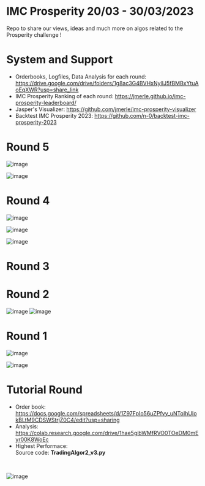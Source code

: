 # IMC Prosperity 20/03 - 30/03/2023

Repo to share our views, ideas and much more on algos related to the Prosperity challenge ! 
# System and Support
- Orderbooks, Logfiles, Data Analysis for each round: https://drive.google.com/drive/folders/1g8ac3G4BVHxNylIJ5fBMBxYtuAoEqXWR?usp=share_link
- IMC Prosperity Ranking of each round: https://jmerle.github.io/imc-prosperity-leaderboard/
- Jasper's Visualizer: https://github.com/jmerle/imc-prosperity-visualizer
- Backtest IMC Prosperity 2023: https://github.com/n-0/backtest-imc-prosperity-2023

# Round 5
![image](https://user-images.githubusercontent.com/90888090/229482463-7bb83084-bf53-4de3-81c6-6a5dda9cf7c0.png)

![image](https://user-images.githubusercontent.com/90888090/229483010-75ee24be-cfe0-43aa-aab5-a061aa916168.png)

# Round 4
![image](https://user-images.githubusercontent.com/90888090/228443443-84781e6d-29d7-4aee-aab3-1904256ffd35.png)

![image](https://user-images.githubusercontent.com/90888090/228443508-3b478be4-8705-4934-b8d7-e49cee51de16.png)

![image](https://user-images.githubusercontent.com/90888090/228443719-66071c39-49e2-493f-8de6-f8ea57274023.png)

# Round 3

# Round 2
![image](https://user-images.githubusercontent.com/90888090/227699502-56926697-a5a8-462e-a3d3-e7dcfc224d0d.png)
![image](https://user-images.githubusercontent.com/90888090/227699515-38bf971f-465b-4b10-95f7-9bc3a11c5338.png)

# Round 1
![image](https://user-images.githubusercontent.com/90888090/227699349-0d67b1ff-078c-4081-a1e3-e320fdbef055.png)

![image](https://user-images.githubusercontent.com/90888090/227699324-f01e7bed-03d9-444a-a03d-b4b301c1380a.png)

# Tutorial Round
- Order book: https://docs.google.com/spreadsheets/d/1Z97FpIo56uZPfvy_uNToIhUIokBLtM9CDSWStrjZ0C4/edit?usp=sharing
- Analysis: https://colab.research.google.com/drive/1hae5gibWMfRVO0TOeDM0mEyr00K8WoEc
- Highest Performace:
<br> Source code: <strong>TradingAlgor2_v3.py</strong>
<br>

![image](https://user-images.githubusercontent.com/90888090/226259028-8f650802-c4a1-4711-a24d-3324c1a1fa29.png)







